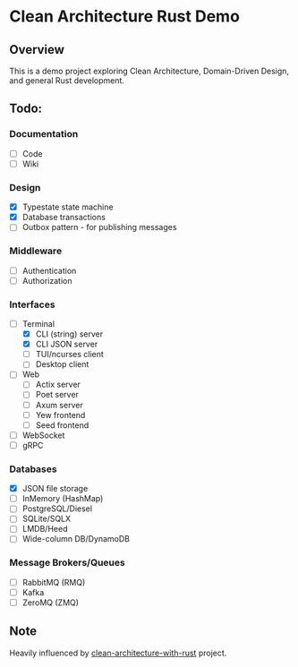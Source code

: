 # Clean Architecture Rust Demo
## Overview
This is a demo project exploring Clean Architecture, Domain-Driven Design, and
general Rust development.

## Todo:
### Documentation
- [ ] Code
- [ ] Wiki
### Design
- [x] Typestate state machine
- [x] Database transactions
- [ ] Outbox pattern - for publishing messages
### Middleware
- [ ] Authentication
- [ ] Authorization
### Interfaces
- [ ] Terminal
    - [x] CLI (string) server
    - [x] CLI JSON server
    - [ ] TUI/ncurses client
    - [ ] Desktop client
- [ ] Web
    - [ ] Actix server
    - [ ] Poet server
    - [ ] Axum server
    - [ ] Yew frontend
    - [ ] Seed frontend
- [ ] WebSocket
- [ ] gRPC
### Databases
- [x] JSON file storage
- [ ] InMemory (HashMap)
- [ ] PostgreSQL/Diesel
- [ ] SQLite/SQLX
- [ ] LMDB/Heed
- [ ] Wide-column DB/DynamoDB
### Message Brokers/Queues
- [ ] RabbitMQ (RMQ)
- [ ] Kafka
- [ ] ZeroMQ (ZMQ)
## Note
Heavily influenced by [clean-architecture-with-rust](https://github.com/flosse/clean-architecture-with-rust) project.
